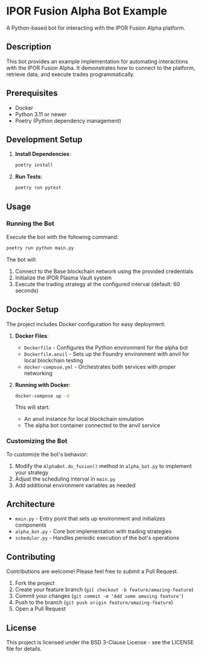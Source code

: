 # IPOR Fusion Alpha Bot Example

A Python-based bot for interacting with the IPOR Fusion Alpha platform.

## Description

This bot provides an example implementation for automating interactions with the IPOR Fusion Alpha.
It demonstrates how to connect to the platform, retrieve data, and execute trades programmatically.

## Prerequisites

- Docker
- Python 3.11 or newer
- Poetry (Python dependency management)


## Development Setup

1.  **Install Dependencies**:

    ```bash
    poetry install
    ```

2.  **Run Tests**:

    ```bash
    poetry run pytest
    ```

## Usage

### Running the Bot

Execute the bot with the following command:

```bash
poetry run python main.py
```

The bot will:
1. Connect to the Base blockchain network using the provided credentials
2. Initialize the IPOR Plasma Vault system
3. Execute the trading strategy at the configured interval (default: 60 seconds)

## Docker Setup

The project includes Docker configuration for easy deployment:

1. **Docker Files**:
   - `Dockerfile` - Configures the Python environment for the alpha bot
   - `Dockerfile.anvil` - Sets up the Foundry environment with anvil for local blockchain testing
   - `docker-compose.yml` - Orchestrates both services with proper networking

2. **Running with Docker**:

   ```bash
   docker-compose up -d
   ```

   This will start:
   - An anvil instance for local blockchain simulation
   - The alpha bot container connected to the anvil service


### Customizing the Bot

To customize the bot's behavior:

1. Modify the `AlphaBot.do_fusion()` method in `alpha_bot.py` to implement your strategy
2. Adjust the scheduling interval in `main.py`
3. Add additional environment variables as needed

## Architecture

- `main.py` - Entry point that sets up environment and initializes components
- `alpha_bot.py` - Core bot implementation with trading strategies
- `scheduler.py` - Handles periodic execution of the bot's operations

## Contributing

Contributions are welcome! Please feel free to submit a Pull Request.

1. Fork the project
2. Create your feature branch (`git checkout -b feature/amazing-feature`)
3. Commit your changes (`git commit -m 'Add some amazing feature'`)
4. Push to the branch (`git push origin feature/amazing-feature`)
5. Open a Pull Request

## License

This project is licensed under the BSD 3-Clause License - see the LICENSE file for details.